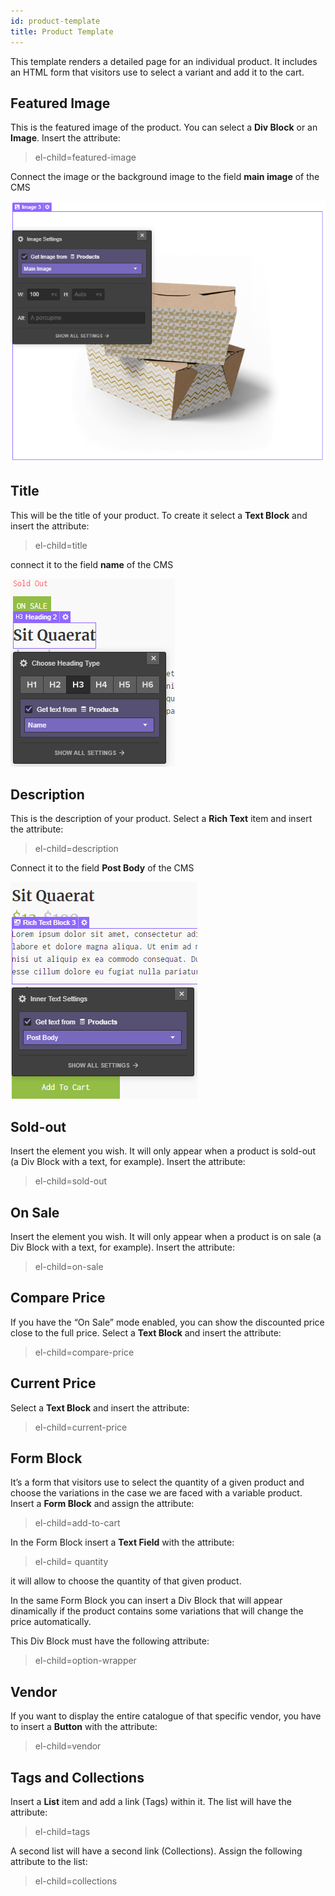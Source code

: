 ```yaml
---
id: product-template
title: Product Template
---
```


This template renders a detailed page for an individual product. It includes an HTML form that visitors use to select a variant and add it to the cart.

## Featured Image
This is the featured image of the product. You can select a **Div Block** or an **Image**. Insert the attribute:

> el-child=featured-image

Connect the image or the background image to the field **main image** of the CMS

![](assets/product-template.png)

## Title
This will be the title of your product. To create it select a **Text Block** and insert the attribute:

> el-child=title

connect it to the field **name** of the CMS

![](assets/product-template2.png)

## Description
This is the description of your product. Select a **Rich Text** item and insert the attribute:

> el-child=description

Connect it to the field **Post Body** of the CMS

![](assets/product-template3.png)

## Sold-out
Insert the element you wish. It will only appear when a product is sold-out (a Div Block with a text, for example). Insert the attribute:

> el-child=sold-out

## On Sale
Insert the element you wish. It will only appear when a product is on sale (a Div Block with a text, for example). Insert the attribute:

> el-child=on-sale

## Compare Price
If you have the “On Sale” mode enabled, you can show the discounted price close to the full price. Select a **Text Block** and insert the attribute:

> el-child=compare-price

## Current Price
Select a **Text Block** and insert the attribute:

> el-child=current-price

## Form Block
It’s a form that visitors use to select the quantity of a given product and choose the variations in the case we are faced with a variable product.
Insert a **Form Block** and assign the attribute:

> el-child=add-to-cart

In the Form Block insert a **Text Field** with the attribute:

> el-child= quantity

it will allow to choose the quantity of that given product.

In the same Form Block you can insert a Div Block that will appear dinamically if the product contains some variations that will change the price automatically.

This Div Block must have the following attribute:

> el-child=option-wrapper

## Vendor
If you want to display the entire catalogue of that specific vendor, you have to insert a **Button** with the attribute:

> el-child=vendor

## Tags and Collections
Insert a **List** item and add a link (Tags) within it. The list will have the attribute:

> el-child=tags

A second list will have a second link (Collections). Assign the following attribute to the list:

> el-child=collections

